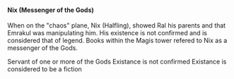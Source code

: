 #### Nix (Messenger of the Gods)

When on the "chaos" plane, Nix (Halfling), showed Ral his parents and that Emrakul was manipulating him. His existence is not confirmed and is considered that of legend. Books within the Magis tower refered to Nix as a messenger of the Gods.

Servant of one or more of the Gods
Existance is not confirmed
Existance is considered to be a fiction
